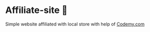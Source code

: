 # Affiliate-site :money_mouth_face:                                          
Simple website affiliated with local store
 with help of <a href="http://johnelder.com/">Codemy.com</a>

